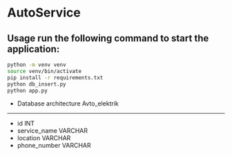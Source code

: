 # AutoService

## Usage run the following command to start the application:

```bash
python -m venv venv
source venv/bin/activate
pip install -r requirements.txt
python db_insert.py
python app.py
```


- Database architecture
Avto_elektrik
----------------
- id            INT
- service_name  VARCHAR
- location      VARCHAR
- phone_number  VARCHAR

